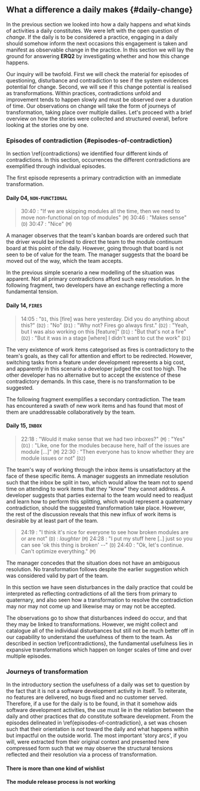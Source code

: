 
## What a difference a daily makes {#daily-change}

In the previous section we looked into how a daily happens and what kinds of activities a daily constitutes. We were left with the open question of *change*. If the daily is to be considered a practice, engaging in a daily should somehow inform the next occasions this engagement is taken and manifest as observable change in the practice. In this section we will lay the ground for answering **ERQ2** by investigating whether and how this change happens.

Our inquiry will be twofold. First we will check the material for episodes of questioning, disturbance and contradiction to see if the system evidences potential for change. Second, we will see if this change potential is realised as transformations. Within practices, contradictions unfold and improvement tends to happen slowly and must be observed over a duration of time. Our observations on change will take the form of journeys of transformation, taking place over multiple dailies. Let's proceed with a brief overview on how the stories were collected and structured overall, before looking at the stories one by one.

### Episodes of contradiction {#episodes-of-contradiction}

In section \ref{contradictions} we identified four different kinds of contradictions. In this section, occurrences the different contradictions are exemplified through individual episodes.

The first episode represents a primary contradiction with an immediate transformation.

#### Daily 04, `NON-FUNCTIONAL`

> 30:40
> :   "If we are skipping modules all the time, then we need to move non-functional on top of modules" (`M`)
> 30:46
> :   "Makes sense" (`D`)
> 30:47
> :   "Nice" (`M`)

A manager observes that the team's kanban boards are ordered such that the driver would be inclined to direct the team to the module continuum board at this point of the daily. However, going through that board is not seen to be of value for the team. The manager suggests that the board be moved out of the way, which the team accepts.

In the previous simple scenario a new modelling of the situation was apparent. Not all primary contradictions afford such easy resolution. In the following fragment, two developers have an exchange reflecting a more fundamental tension.

#### Daily 14, `FIRES`

> 14:05
> :   "`D1`, this [fire] was here yesterday. Did you do anything about this?" (`D2`)
> :   "No" (`D1`)
> :   "Why not? Fires go always first." (`D2`)
> :   "Yeah, but I was also working on this [feature]" (`D1`)
> :   "But that's not a fire" (`D2`)
> :   "But it was in a stage [where] I didn't want to cut the work" (`D1`)

The very existence of work items categorised as fires is contradictory to the team's goals, as they call for attention and effort to be redirected. However, switching tasks from a feature under development represents a big cost, and apparently in this scenario a developer judged the cost too high. The other developer has no alternative but to accept the existence of these contradictory demands. In this case, there is no transformation to be suggested.

The following fragment exemplifies a secondary contradiction. The team has encountered a swath of new work items and has found that most of them are unaddressable collaboratively by the team.

#### Daily 15, `INBOX`

> 22:18
> :   "Would it make sense that we had two inboxes?" (`M`)
> :   "Yes" (`D1`)
> :   "Like, one for the modules because here, half of the issues are module [...]" (`M`)
> 22:30
> :   "Then everyone has to know whether they are module issues or not" (`D2`)

The team's way of working through the inbox items is unsatisfactory at the face of these specific items. A manager suggests an immediate resolution such that the inbox be split in two, which would allow the team not to spend time on attending to work items that they "know" they cannot address. A developer suggests that parties external to the team would need to readjust and learn how to perform this splitting, which would represent a quaternary contradiction, should the suggested transformation take place. However, the rest of the discussion reveals that this new influx of work items is desirable by at least part of the team.

> 24:19
> :   "I think it's nice for everyone to see how broken modules are or are not" (`D`)
> :   *laughter* (`M`)
> 24:28
> :   "I put my stuff here [..] just so you can see 'ok this thing is broken' --" (`D`)
> 24:40
> :   "Ok, let's continue. Can't optimize everything." (`M`)

The manager concedes that the situation does not have an ambiguous resolution. No transformation follows despite the earlier suggestion which was considered valid by part of the team.


In this section we have seen disturbances in the daily practice that could be interpreted as reflecting contradictions of all the tiers from primary to quaternary, and also seen how a transformation to resolve the contradiction may nor may not come up and likewise may or may not be accepted.

The observations go to show that disturbances indeed do occur, and that they may be linked to transformations. However, we might collect and catalogue all of the individual disturbances but still not be much better off in our capability to understand the usefulness of them to the team. As described in section \ref{contradictions}, the fundamental usefulness lies in expansive transformations which happen on longer scales of time and over multiple episodes.

### Journeys of transformation

In the introductory section the usefulness of a daily was set to question by the fact that it is not a software development activity in itself. To reiterate, no features are delivered, no bugs fixed and no customer served. Therefore, if a use for the daily is to be found, in that it somehow aids software development activities, the use must lie in the relation between the daily and other practices that _do_ constitute software development. From the episodes delineated in \ref{episodes-of-contradiction}, a set was chosen such that their orientation is *not* toward the daily and what happens within but impactful on the outside world. The most important 'story arcs', if you will, were extracted from their original context and presented here compressed form such that we may observe the structural tensions reflected and their resolution via a process of transformation.

#### There is more than one kind of wishlist

#### The module release process is not working
